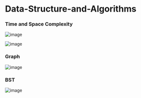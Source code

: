 # Data-Structure-and-Algorithms

### Time and Space Complexity
![image](https://user-images.githubusercontent.com/82946769/136149681-148b42f7-484c-4d7c-8115-e94311d71960.png)

![image](https://user-images.githubusercontent.com/82946769/137061027-2200ff53-7901-4e43-a4d7-dbce076aa2f5.png)




### Graph
![image](https://user-images.githubusercontent.com/82946769/137049684-1f281ca3-5cac-4c18-aad3-85edd3ec1599.png)



### BST
![image](https://user-images.githubusercontent.com/82946769/136950539-23454a0f-ccac-4c0c-a986-3b0ddac75ce3.png)










